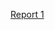 [Report 1](https://docs.google.com/document/d/1-e-A6ii-rZ17iVRnnO0RxLJkJ6H_VPkN/edit?usp=sharing&ouid=105447254855892480924&rtpof=true&sd=true)